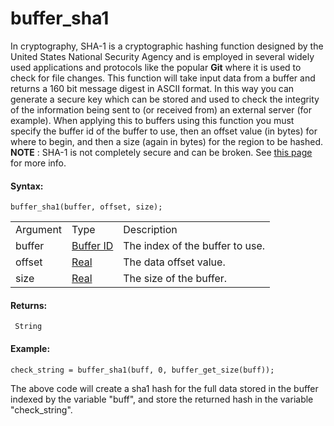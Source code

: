 # buffer_sha1

In cryptography, SHA-1 is a cryptographic hashing function designed by
the United States National Security Agency and is employed in several
widely used applications and protocols like the popular **Git** where it
is used to check for file changes. This function will take input data
from a buffer and returns a 160 bit message digest in ASCII format. In
this way you can generate a secure key which can be stored and used to
check the integrity of the information being sent to (or received from)
an external server (for example). When applying this to buffers using
this function you must specify the buffer id of the buffer to use, then
an offset value (in bytes) for where to begin, and then a size (again in
bytes) for the region to be hashed. **NOTE** : SHA-1 is not completely
secure and can be broken. See [this
page](https://en.wikipedia.org/wiki/SHA-1) for more info.

#### Syntax:

``` gml
buffer_sha1(buffer, offset, size);
```

|          |                                                                                       |                                 |
|----------|---------------------------------------------------------------------------------------|---------------------------------|
| Argument | Type                                                                                  | Description                     |
| buffer   |  [Buffer ID](../../../../GameMaker_Language/GML_Reference/Buffers/buffer_create)  | The index of the buffer to use. |
| offset   |  [Real](../../../../GameMaker_Language/GML_Overview/Data_Types)                   | The data offset value.          |
| size     |  [Real](../../../../GameMaker_Language/GML_Overview/Data_Types)                   | The size of the buffer.         |

#### Returns:

``` gml
 String
```

#### Example:

``` gml
check_string = buffer_sha1(buff, 0, buffer_get_size(buff));
```

The above code will create a sha1 hash for the full data stored in the
buffer indexed by the variable "buff", and store the returned hash in
the variable "check_string".
